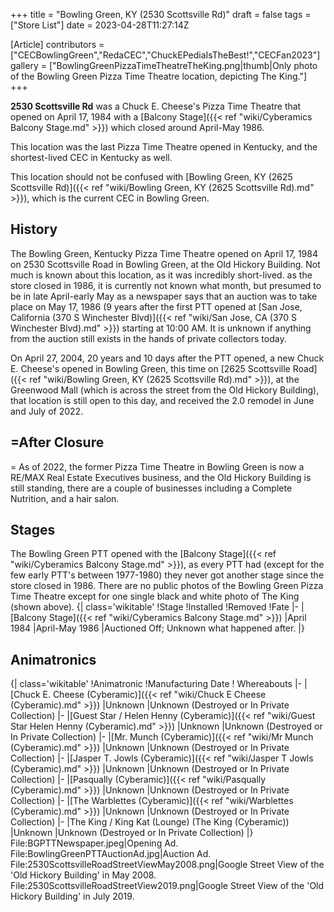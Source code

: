 +++
title = "Bowling Green, KY (2530 Scottsville Rd)"
draft = false
tags = ["Store List"]
date = 2023-04-28T11:27:14Z

[Article]
contributors = ["CECBowlingGreen","RedaCEC","ChuckEPediaIsTheBest!","CECFan2023"]
gallery = ["BowlingGreenPizzaTimeTheatreTheKing.png|thumb|Only photo of the Bowling Green Pizza Time Theatre location, depicting The King."]
+++



<b>2530 Scottsville Rd</b> was a Chuck E. Cheese's Pizza Time Theatre that opened on April 17, 1984 with a [Balcony Stage]({{< ref "wiki/Cyberamics Balcony Stage.md" >}}) which closed around April-May 1986.

This location was the last Pizza Time Theatre opened in Kentucky, and the shortest-lived CEC in Kentucky as well.

This location should not be confused with [Bowling Green, KY (2625 Scottsville Rd)]({{< ref "wiki/Bowling Green, KY (2625 Scottsville Rd).md" >}}), which is the current CEC in Bowling Green.

<h2>History</h2>
The Bowling Green, Kentucky Pizza Time Theatre opened on April 17, 1984 on 2530 Scottsville Road in Bowling Green, at the Old Hickory Building. Not much is known about this location, as it was incredibly short-lived. as the store closed in 1986, it is currently not known what month, but presumed to be in late April-early May as a newspaper says that an auction was to take place on May 17, 1986 (9 years after the first PTT opened at [San Jose, California (370 S Winchester Blvd)]({{< ref "wiki/San Jose, CA (370 S Winchester Blvd).md" >}}) starting at 10:00 AM. It is unknown if anything from the auction still exists in the hands of private collectors today.

On April 27, 2004, 20 years and 10 days after the PTT opened, a new Chuck E. Cheese's opened in Bowling Green, this time on [2625 Scottsville Road]({{< ref "wiki/Bowling Green, KY (2625 Scottsville Rd).md" >}}), at the Greenwood Mall (which is across the street from the Old Hickory Building), that location is still open to this day, and received the 2.0 remodel in June and July of 2022.

<h2>=After Closure</h2>=
As of 2022, the former Pizza Time Theatre in Bowling Green is now a RE/MAX Real Estate Executives business, and the Old Hickory Building is still standing, there are a couple of businesses including a Complete Nutrition, and a hair salon.

<h2>Stages</h2>
The Bowling Green PTT opened with the [Balcony Stage]({{< ref "wiki/Cyberamics Balcony Stage.md" >}}), as every PTT had (except for the few early PTT's between 1977-1980) they never got another stage since the store closed in 1986. There are no public photos of the Bowling Green Pizza Time Theatre except for one single black and white photo of The King (shown above).
{| class='wikitable'
!Stage
!Installed
!Removed
!Fate
|-
|[Balcony Stage]({{< ref "wiki/Cyberamics Balcony Stage.md" >}})
|April 1984
|April-May 1986
|Auctioned Off; Unknown what happened after.
|}

<h2>Animatronics</h2>
{| class='wikitable'
!Animatronic
!Manufacturing Date
! Whereabouts
|-
|[Chuck E. Cheese (Cyberamic)]({{< ref "wiki/Chuck E Cheese (Cyberamic).md" >}})
|Unknown 
|Unknown (Destroyed or In Private Collection)
|-
|[Guest Star / Helen Henny (Cyberamic)]({{< ref "wiki/Guest Star  Helen Henny (Cyberamic).md" >}})
|Unknown 
|Unknown (Destroyed or In Private Collection)
|-
|[Mr. Munch (Cyberamic)]({{< ref "wiki/Mr Munch (Cyberamic).md" >}})
|Unknown 
|Unknown (Destroyed or In Private Collection)
|-
|[Jasper T. Jowls (Cyberamic)]({{< ref "wiki/Jasper T Jowls (Cyberamic).md" >}})
|Unknown 
|Unknown (Destroyed or In Private Collection)
|-
|[Pasqually (Cyberamic)]({{< ref "wiki/Pasqually (Cyberamic).md" >}})
|Unknown 
|Unknown (Destroyed or In Private Collection)
|-
|[The Warblettes (Cyberamic)]({{< ref "wiki/Warblettes (Cyberamic).md" >}})
|Unknown
|Unknown (Destroyed or In Private Collection)
|-
|The King / King Kat (Lounge) (The King (Cyberamic))
|Unknown
|Unknown (Destroyed or In Private Collection)
|}


<gallery widths='150' heights='170'>
File:BGPTTNewspaper.jpeg|Opening Ad.
File:BowlingGreenPTTAuctionAd.jpg|Auction Ad.
File:2530ScottsvilleRoadStreetViewMay2008.png|Google Street View of the 'Old Hickory Building' in May 2008.
File:2530ScottsvilleRoadStreetView2019.png|Google Street View of the 'Old Hickory Building' in July 2019.
</gallery>